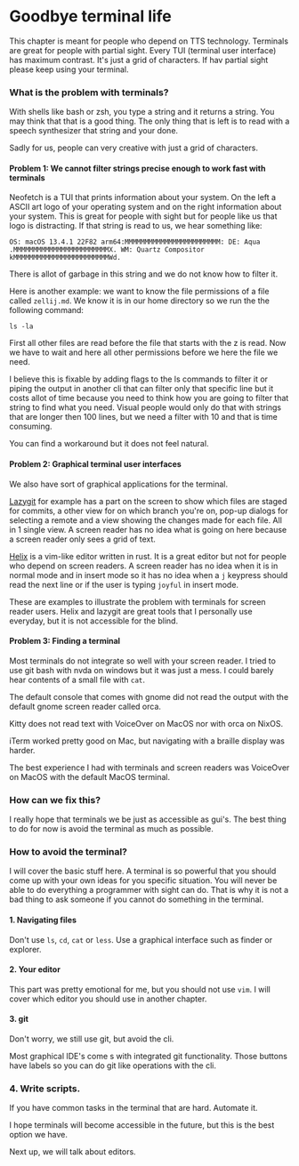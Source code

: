 # Goodbye terminal life

This chapter is meant for people who depend on TTS technology. 
Terminals are great for people with partial sight. Every TUI (terminal user interface) has maximum contrast. It's just a grid of characters. 
If hav partial sight please keep using your terminal.

### What is the problem with terminals?

With shells like bash or zsh, you type a string and it returns a string.
You may think that that is a good thing. The only thing that is left is to read with a speech synthesizer that string and your done.

Sadly for us, people can very creative with just a grid of characters. 

#### Problem 1: We cannot filter strings precise enough to work fast with terminals

Neofetch is a TUI that prints information about your system. 
On the left a ASCII art logo of your operating system and on the right information about your system.
This is great for people with sight but for people like us that logo is distracting. 
If that string is read to us, we hear something like: 

```
OS: macOS 13.4.1 22F82 arm64:MMMMMMMMMMMMMMMMMMMMMMMM: DE: Aqua .MMMMMMMMMMMMMMMMMMMMMMMMX. WM: Quartz Compositor kMMMMMMMMMMMMMMMMMMMMMMMMWd.
```

There is allot of garbage in this string and we do not know how to filter it.

Here is another example: we want to know the file permissions of a file called ```zellij.md```. 
We know it is in our home directory so we run the the following command:

```shell
ls -la
``` 

First all other files are read before the file that starts with the z is read. 
Now we have to wait and here all other permissions before we here the file we need.

I believe this is fixable by adding flags to the ls commands to filter it or piping the output in another cli that can filter only that specific line but it costs allot of time because you need to think how you are going to filter that string to find what you need.
Visual people would only do that with strings that are longer then 100 lines, but we need a filter with 10 and that is time consuming.

You can find a workaround but it does not feel natural.

#### Problem 2: Graphical terminal user interfaces

We also have sort of graphical applications for the terminal.

[Lazygit](https://github.com/jesseduffield/lazygit) for example has a part on the screen to show which files are staged for commits, a other view for on which branch you're on, pop-up dialogs for selecting a remote and a view showing the changes made for each file. 
All in 1 single view. A screen reader has no idea what is going on here because a screen reader only sees a grid of text.

[Helix](https://github.com/helix-editor/helix) is a vim-like editor written in rust. 
It is a great editor but not for people who depend on screen readers. 
A screen reader has no idea when it is in normal mode and in insert mode so it has no idea when a ```j``` keypress should read the next line or if the user is typing ```joyful``` in insert mode.

These are examples to illustrate the problem with terminals for screen reader users.
Helix and lazygit are great tools that I personally use everyday, but it is not accessible for the blind.

#### Problem 3: Finding a terminal

Most terminals do not integrate so well with your screen reader.
I tried to use git bash with nvda on windows but it was just a mess. I could barely hear contents of a small file with ```cat```. 

The default console that comes with gnome did not read the output with the default gnome screen reader called orca.

Kitty does not read text with VoiceOver on MacOS nor with orca on NixOS.

iTerm worked pretty good on Mac, but navigating with a braille display was harder.

The best experience I had with terminals and screen readers was VoiceOver on MacOS with the default MacOS terminal.

### How can we fix this?

I really hope that terminals we be just as accessible as gui's.
The best thing to do for now is avoid the terminal as much as possible.

### How to avoid the terminal?

I will cover the basic stuff here. A terminal is so powerful that you should come up with your own ideas for you specific situation.
You will never be able to do everything a programmer with sight can do.
That is why it is not a bad thing to ask someone if you cannot do something in the terminal.

####  1. Navigating files

Don't use ```ls```, ```cd```, ```cat``` or ```less```. Use a graphical interface such as finder or explorer.

#### 2. Your editor

This part was pretty emotional for me, but you should not use ```vim```.
I will cover which editor you should use in another chapter.

#### 3. git

Don't worry, we still use git, but avoid the cli.

Most graphical IDE's come s with integrated git functionality.
Those buttons have labels so you can do git like operations with the cli.

### 4. Write scripts.

If you have common tasks in the terminal that are hard. Automate it.

I hope terminals will become accessible in the future, but this is the best option we have.


Next up, we will talk about editors.

